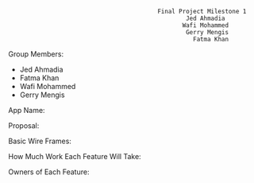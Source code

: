 
                                              Final Project Milestone 1
                                                      Jed Ahmadia
                                                     Wafi Mohammed
                                                      Gerry Mengis
                                                        Fatma Khan





Group Members:
-	Jed Ahmadia
-	Fatma Khan
-	Wafi Mohammed
-	Gerry Mengis


App Name: 



Proposal:


Basic Wire Frames:


How Much Work Each Feature Will Take:



Owners of Each Feature:
